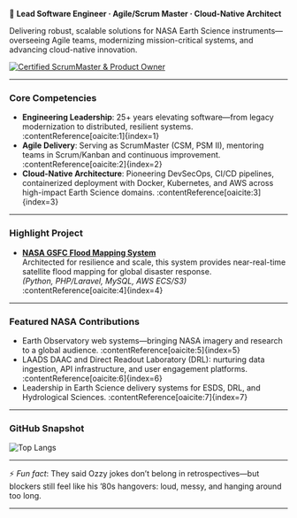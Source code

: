 🚀 **Lead Software Engineer · Agile/Scrum Master · Cloud-Native Architect**

Delivering robust, scalable solutions for NASA Earth Science instruments—overseeing Agile teams, modernizing mission-critical systems, and advancing cloud-native innovation.

[![Certified ScrumMaster & Product Owner](https://img.shields.io/badge/Certified%20ScrumMaster%20%26%20Cloud%20Strategist-blue?style=for-the-badge&logo=linkedin&logoColor=white)]([https://www.linkedin.com/in/karlhillx/](https://www.scrum.org/user/1119181/assessments))

---

### Core Competencies
- **Engineering Leadership**: 25+ years elevating software—from legacy modernization to distributed, resilient systems. :contentReference[oaicite:1]{index=1}  
- **Agile Delivery**: Serving as ScrumMaster (CSM, PSM II), mentoring teams in Scrum/Kanban and continuous improvement. :contentReference[oaicite:2]{index=2}  
- **Cloud-Native Architecture**: Pioneering DevSecOps, CI/CD pipelines, containerized deployment with Docker, Kubernetes, and AWS across high-impact Earth Science domains. :contentReference[oaicite:3]{index=3}  

---

### Highlight Project
- [**NASA GSFC Flood Mapping System**](https://floodmapping.gsfc.nasa.gov/)  
  Architected for resilience and scale, this system provides near-real-time satellite flood mapping for global disaster response.  
  *(Python, PHP/Laravel, MySQL, AWS ECS/S3)* :contentReference[oaicite:4]{index=4}  

---

### Featured NASA Contributions
- Earth Observatory web systems—bringing NASA imagery and research to a global audience. :contentReference[oaicite:5]{index=5}  
- LAADS DAAC and Direct Readout Laboratory (DRL): nurturing data ingestion, API infrastructure, and user engagement platforms. :contentReference[oaicite:6]{index=6}  
- Leadership in Earth Science delivery systems for ESDS, DRL, and Hydrological Sciences. :contentReference[oaicite:7]{index=7}  

---

### GitHub Snapshot
![Top Langs](https://github-readme-stats.vercel.app/api/top-langs/?username=karlhillx&layout=compact&theme=tokyonight)

---

⚡ *Fun fact*: They said Ozzy jokes don’t belong in retrospectives—but blockers still feel like his ’80s hangovers: loud, messy, and hanging around too long.

---

